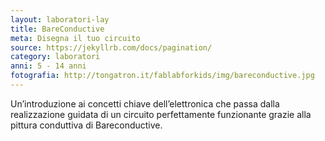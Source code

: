 ```yaml
---
layout: laboratori-lay
title: BareConductive
meta: Disegna il tuo circuito
source: https://jekyllrb.com/docs/pagination/
category: laboratori
anni: 5 - 14 anni
fotografia: http://tongatron.it/fablabforkids/img/bareconductive.jpg
---
```

Un’introduzione ai concetti chiave dell’elettronica che passa dalla realizzazione guidata di un circuito perfettamente funzionante grazie alla pittura conduttiva di Bareconductive.
